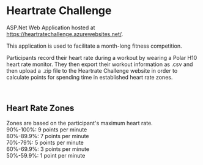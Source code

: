 # Heartrate Challenge

ASP.Net Web Application hosted at https://heartratechallenge.azurewebsites.net/.

This application is used to facilitate a month-long fitness competition.

Participants record their heart rate during a workout by wearing a Polar H10 heart rate monitor. They then export their workout information as .csv and then upload a .zip file to the Heartrate Challenge website in order to calculate points for spending time in established heart rate zones.

<br>
<h2>Heart Rate Zones</h2>

Zones are based on the participant's maximum heart rate.<br>
90%-100%: 9 points per minute<br>
80%-89.9%: 7 points per minute<br>
70%-79%: 5 points per minute<br>
60%-69.9%: 3 points per minute<br>
50%-59.9%: 1 point per minute<br>
